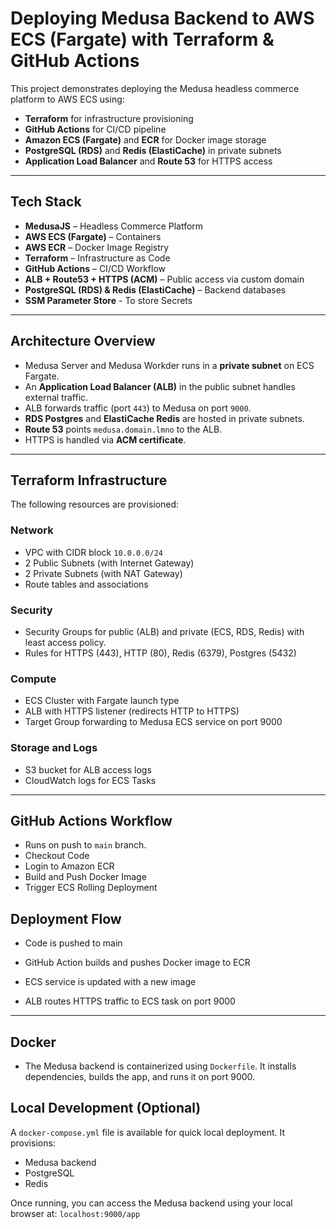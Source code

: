 # Deploying Medusa Backend to AWS ECS (Fargate) with Terraform & GitHub Actions

This project demonstrates deploying the Medusa headless commerce platform to AWS ECS using:

- **Terraform** for infrastructure provisioning
- **GitHub Actions** for CI/CD pipeline
- **Amazon ECS (Fargate)** and **ECR** for Docker image storage
- **PostgreSQL (RDS)** and **Redis (ElastiCache)** in private subnets
- **Application Load Balancer** and **Route 53** for HTTPS access

---

## Tech Stack

- **MedusaJS** – Headless Commerce Platform  
- **AWS ECS (Fargate)** – Containers 
- **AWS ECR** – Docker Image Registry  
- **Terraform** – Infrastructure as Code  
- **GitHub Actions** – CI/CD Workflow  
- **ALB + Route53 + HTTPS (ACM)** – Public access via custom domain 
- **PostgreSQL (RDS) & Redis (ElastiCache)** – Backend databases
- **SSM Parameter Store** - To store Secrets

---

## Architecture Overview

- Medusa Server and Medusa Workder runs in a **private subnet** on ECS Fargate.
- An **Application Load Balancer (ALB)** in the public subnet handles external traffic.
- ALB forwards traffic (port `443`) to Medusa on port `9000`.
- **RDS Postgres** and **ElastiCache Redis** are hosted in private subnets.
- **Route 53** points `medusa.domain.lmno` to the ALB.
- HTTPS is handled via **ACM certificate**.

---

## Terraform Infrastructure

The following resources are provisioned:

### Network

- VPC with CIDR block `10.0.0.0/24`
- 2 Public Subnets (with Internet Gateway)
- 2 Private Subnets (with NAT Gateway)
- Route tables and associations

### Security

- Security Groups for public (ALB) and private (ECS, RDS, Redis) with least access policy.
- Rules for HTTPS (443), HTTP (80), Redis (6379), Postgres (5432)

### Compute

- ECS Cluster with Fargate launch type
- ALB with HTTPS listener (redirects HTTP to HTTPS)
- Target Group forwarding to Medusa ECS service on port 9000

### Storage and Logs

- S3 bucket for ALB access logs
- CloudWatch logs for ECS Tasks

---

## GitHub Actions Workflow

- Runs on push to `main` branch.
- Checkout Code
- Login to Amazon ECR
- Build and Push Docker Image
- Trigger ECS Rolling Deployment

## Deployment Flow

- Code is pushed to main

- GitHub Action builds and pushes Docker image to ECR

- ECS service is updated with a new image

- ALB routes HTTPS traffic to ECS task on port 9000

---

## Docker 

- The Medusa backend is containerized using `Dockerfile`. It installs dependencies, builds the app, and runs it on port 9000.

## Local Development (Optional)

A `docker-compose.yml` file is available for quick local deployment. It provisions:

- Medusa backend
- PostgreSQL
- Redis

Once running, you can access the Medusa backend using your local browser at: `localhost:9000/app`

